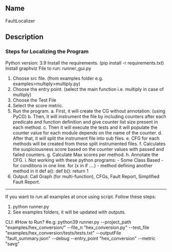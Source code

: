 

## Name
FaultLocalizer

## Description

### Steps for Localizing the Program

Python version: 3.9
Install the requirements. (pip install -r requirements.txt)
Install graphviz
File to run: runner_gui.py

1. Choose src file. (from examples folder e.g. examples>multiply>multiply.py)
2. Choose the entry point. (select the main function i.e. multiply in case of multiply)
3. Choose the Test File
4. Select the score metric.
5. Run the program.
    a. First, it will create the CG without annotation. (using PyCG)
    b. Then, it will instrument the file by including counters after each predicate and function definition and give counter list size present in each method.
    c. Then it will execute the tests and it will populate the counter value for each module depends on the name of the counter.
    d. After that, it will split the instrument file into sub files.
    e. CFG for each methods will be created from these split instrumented files.
    f. Calculates the suspiciousness score based on the counter values with passed and failed counters.
    g. Calculate Max scores per method.
    h. Annotate the CFG.
    i. Not working with these python programs:
        - Some Class Based
        - for conditions in one line. for (x in if ....)
        - method defining another method in it def a(): def b(): return 1
6. Output: Call Graph (for multi-function), CFGs, Fault Report, Simplified Fault Report.

---
If you want to run all examples at once using script.
Follow these steps:
1. python runner.py
2. See examples folders, it will be updated with outputs.


CLI:
#How to Run?
#e.g: python39 runner.py --project_path "examples/hex_conversion/" --file_n "hex_conversion.py" --test_file "examples/hex_conversion/tests/tests.txt" --outputFile "fault_summary.json" --debug --entry_point "hex_conversion" --metric "savg"